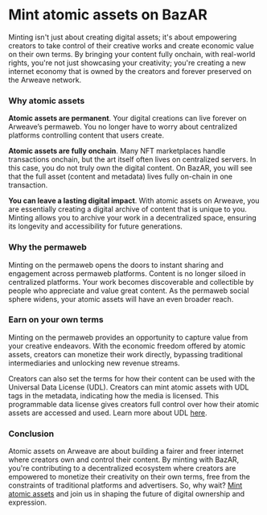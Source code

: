 # Mint atomic assets on BazAR

Minting isn't just about creating digital assets; it's about empowering creators to take control of their creative works and create economic value on their own terms. By bringing your content fully onchain, with real-world rights, you're not just showcasing your creativity; you're creating a new internet economy that is owned by the creators and forever preserved on the Arweave network.

### Why atomic assets

**Atomic assets are permanent**. Your digital creations can live forever on Arweave’s permaweb. You no longer have to worry about centralized platforms controlling content that users create.

**Atomic assets are fully onchain**. Many NFT marketplaces handle transactions onchain, but the art itself often lives on centralized servers. In this case, you do not truly own the digital content. On BazAR, you will see that the full asset (content and metadata) lives fully on-chain in one transaction.

**You can leave a lasting digital impact**. With atomic assets on Arweave, you are essentially creating a digital archive of content that is unique to you. Minting allows you to archive your work in a decentralized space, ensuring its longevity and accessibility for future generations.

### Why the permaweb

Minting on the permaweb opens the doors to instant sharing and engagement across permaweb platforms. Content is no longer siloed in centralized platforms. Your work becomes discoverable and collectible by people who appreciate and value great content. As the permaweb social sphere widens, your atomic assets will have an even broader reach.

### Earn on your own terms

Minting on the permaweb provides an opportunity to capture value from your creative endeavors. With the economic freedom offered by atomic assets, creators can monetize their work directly, bypassing traditional intermediaries and unlocking new revenue streams.

Creators can also set the terms for how their content can be used with the Universal Data License (UDL). Creators can mint atomic assets with UDL tags in the metadata, indicating how the media is licensed. This programmable data license gives creators full control over how their atomic assets are accessed and used. Learn more about UDL [here](https://bazar.arweave.dev/#/learn/exploring-bazar/universal-data-license).

### Conclusion

Atomic assets on Arweave are about building a fairer and freer internet where creators own and control their content. By minting with BazAR, you're contributing to a decentralized ecosystem where creators are empowered to monetize their creativity on their own terms, free from the constraints of traditional platforms and advertisers. So, why wait? [Mint atomic assets](https://helix.arweave.dev/) and join us in shaping the future of digital ownership and expression.
